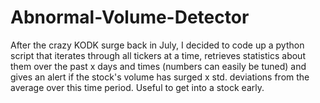 # Abnormal-Volume-Detector

After the crazy KODK surge back in July, I decided to code up a python script that iterates through all tickers at a time, retrieves statistics about them over the past x days and times (numbers can easily be tuned) and gives an alert if the stock's volume has surged x std. deviations from the average over this time period. Useful to get into a stock early.
